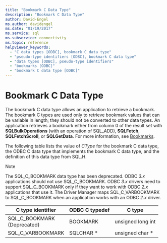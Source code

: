 ```yaml
---
title: "Bookmark C Data Type"
description: "Bookmark C Data Type"
author: David-Engel
ms.author: davidengel
ms.date: "01/19/2017"
ms.service: sql
ms.subservice: connectivity
ms.topic: reference
helpviewer_keywords:
  - "C data types [ODBC], bookmark C data type"
  - "pseudo-type identifiers [ODBC], bookmark C data type"
  - "data types [ODBC], pseudo-type identifiers"
  - "bookmarks [ODBC]"
  - "bookmark C data type [ODBC]"
---
```

# Bookmark C Data Type
The bookmark C data type allows an application to retrieve a bookmark. The bookmark C types are used only to retrieve bookmark values that can be variable in length; they should not be converted to other data types. An application retrieves a bookmark either from column 0 of the result set with **SQLBulkOperations** (with an operation of SQL_ADD), **SQLFetch**, **SQLFetchScroll**, or **SQLGetData**. For more information, see [Bookmarks](../../../odbc/reference/develop-app/bookmarks-odbc.md).  
  
 The following table lists the value of *CType* for the bookmark C data type, the ODBC C data type that implements the bookmark C data type, and the definition of this data type from SQL.H.  
  
> [!NOTE]
>  The SQL_C_BOOKMARK data type has been deprecated. ODBC *3.x* applications should not use SQL_C_BOOKMARK. ODBC *3.x* drivers need to support SQL_C_BOOKMARK only if they want to work with ODBC *2.x* applications that use it. The Driver Manager maps SQL_C_VARBOOKMARK to SQL_C_BOOKMARK when an application works with an ODBC *2.x* driver.  
  
|C type identifier|ODBC C typedef|C type|  
|-----------------------|--------------------|------------|  
|SQL_C_BOOKMARK<br />(Deprecated)|BOOKMARK|unsigned long int|  
|SQL_C_VARBOOKMARK|SQLCHAR *|unsigned char *|
